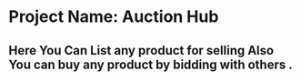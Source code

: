 # Project Name: Auction Hub

## Here You Can List any product for selling Also You can buy any product by bidding with others .
